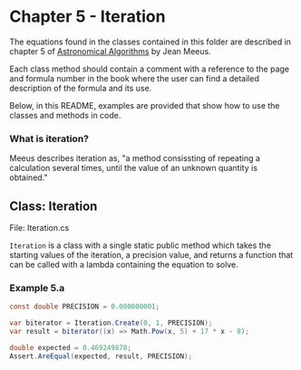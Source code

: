 # Chapter 5 - Iteration
The equations found in the classes contained in this folder are described in chapter 5 of [Astronomical Algorithms](https://www.willbell.com/math/mc1.htm) by Jean Meeus.

Each class method should contain a comment with a reference to the page and formula number in the book where the user can find a detailed description of the formula and its use.

Below, in this README, examples are provided that show how to use the classes and methods in code.

### What is iteration?
Meeus describes iteration as, "a method consissting of repeating a calculation several times, until the value of an unknown quantity is obtained."

## Class: Iteration
File: Iteration.cs

`Iteration` is a class with a single static public method which takes the starting values of the iteration, a precision value, and returns a function that can be called with a lambda containing the equation to solve.

### Example 5.a
```csharp
const double PRECISION = 0.000000001;

var biterator = Iteration.Create(0, 1, PRECISION);
var result = biterator((x) => Math.Pow(x, 5) + 17 * x - 8);

double expected = 0.469249878;
Assert.AreEqual(expected, result, PRECISION);
```
